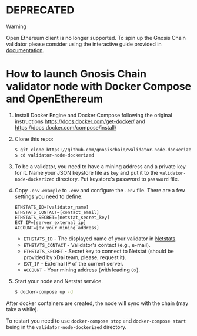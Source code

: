 # DEPRECATED
> [!WARNING]  
> Open Ethereum client is no longer supported. To spin up the Gnosis Chain validator please consider using the interactive guide provided in [documentation](https://docs.gnosischain.com/node/manual/).

# How to launch Gnosis Chain validator node with Docker Compose and OpenEthereum

1. Install Docker Engine and Docker Compose following the original instructions https://docs.docker.com/get-docker/ and https://docs.docker.com/compose/install/

2. Clone this repo:

    ```bash
    $ git clone https://github.com/gnosischain/validator-node-dockerized
    $ cd validator-node-dockerized
    ```

3. To be a validator, you need to have a mining address and a private key for it. Name your JSON keystore file as `key` and put it to the `validator-node-dockerized` directory. Put keystore's password to `password` file.

4. Copy `.env.example` to `.env` and configure the `.env` file. There are a few settings you need to define:

    ```
    ETHSTATS_ID=[validator_name]
    ETHSTATS_CONTACT=[contact_email]
    ETHSTATS_SECRET=[netstat_secret_key]
    EXT_IP=[server_external_ip]
    ACCOUNT=[0x_your_mining_address]
    ```

    - `ETHSTATS_ID` - The displayed name of your validator in [Netstats](https://dai-netstat.poa.network/).
    - `ETHSTATS_CONTACT` - Validator's contact (e.g., e-mail).
    - `ETHSTATS_SECRET` - Secret key to connect to Netstat (should be provided by xDai team, please, request it).
    - `EXT_IP` - External IP of the current server.
    - `ACCOUNT` - Your mining address (with leading `0x`).

5. Start your node and Netstat service.

    ```bash
    $ docker-compose up -d
    ```

After docker containers are created, the node will sync with the chain (may take a while).

To restart you need to use `docker-compose stop` and `docker-compose start` being in the `validator-node-dockerized` directory.
